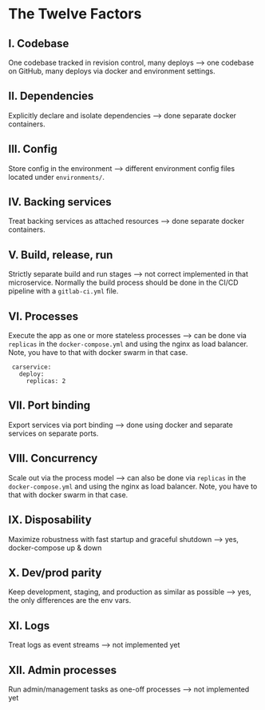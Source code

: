 # The Twelve Factors
## I. Codebase
One codebase tracked in revision control, many deploys --> one codebase on GitHub, many deploys via docker and environment settings.
 
## II. Dependencies
Explicitly declare and isolate dependencies --> done separate docker containers.
 
## III. Config
Store config in the environment --> different environment config files located under `environments/`.
 
## IV. Backing services
Treat backing services as attached resources --> done separate docker containers.
 
## V. Build, release, run
Strictly separate build and run stages --> not correct implemented in that microservice. Normally the build process should be done in the CI/CD pipeline with a `gitlab-ci.yml` file.
 
## VI. Processes
Execute the app as one or more stateless processes --> can be done via `replicas` in the `docker-compose.yml` and using the nginx as load balancer. Note, you have to that with docker swarm in that case.
 
```
 carservice:
   deploy:
     replicas: 2
```
 
## VII. Port binding
Export services via port binding --> done using docker and separate services on separate ports.
 
## VIII. Concurrency
Scale out via the process model --> can also be done via `replicas` in the `docker-compose.yml` and using the nginx as load balancer. Note, you have to that with docker swarm in that case.
 
## IX. Disposability
Maximize robustness with fast startup and graceful shutdown  --> yes, docker-compose up & down
 
## X. Dev/prod parity
Keep development, staging, and production as similar as possible --> yes, the only differences are the env vars.
 
## XI. Logs
Treat logs as event streams --> not implemented yet
 
## XII. Admin processes
Run admin/management tasks as one-off processes  --> not implemented yet
 